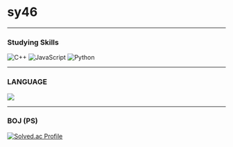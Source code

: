 <h1> sy46 </h1>
<hr>
<h3> Studying Skills </h3>

![C++](https://img.shields.io/badge/C++-FF0000.svg?&style=for-the-badge&logo=C%2B%2B&logoColor=white)
![JavaScript](https://img.shields.io/badge/JavaScript-F7DF1E.svg?&style=for-the-badge&logo=JavaScript&logoColor=white)
![Python](https://img.shields.io/badge/Python-3776AB.svg?&style=for-the-badge&logo=PHP&logoColor=white)

<hr>
<h3>LANGUAGE</h3>
<img src="https://github-readme-stats.vercel.app/api/top-langs/?username=sy460129&exclude_repo=dkssud8150.github.io&layout=compact&theme=tokyonight">

<hr>
<h3> BOJ (PS) </h3>

[![Solved.ac Profile](http://mazassumnida.wtf/api/v2/generate_badge?boj=sy46)](https://solved.ac/sy46/)
